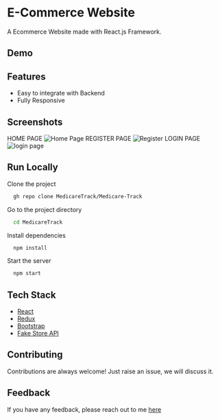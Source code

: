 # E-Commerce Website

A Ecommerce Website made with React.js Framework.


## Demo



## Features

- Easy to integrate with Backend
- Fully Responsive


## Screenshots
HOME PAGE
![Home Page](https://github.com/MedicareTrack/Medicare-Track/assets/138775873/02977f17-d40e-4634-a6cb-6df8d622f156)
REGISTER PAGE
![Register](https://github.com/MedicareTrack/Medicare-Track/assets/138775873/d73a61fb-5dd9-42df-94ad-66ad5fabfc7f)
LOGIN PAGE
![login page](https://github.com/MedicareTrack/Medicare-Track/assets/138775873/80914c51-641a-4ec8-b76d-69ba033ddd7b)


## Run Locally

Clone the project

```bash
  gh repo clone MedicareTrack/Medicare-Track
```


Go to the project directory

```bash
  cd MedicareTrack
```

Install dependencies

```bash
  npm install
```

Start the server

```bash
  npm start
```



## Tech Stack

* [React](https://reactjs.org/)
* [Redux](https://redux.js.org/)
* [Bootstrap](https://getbootstrap.com/)
* [Fake Store API](https://fakestoreapi.com/)

## Contributing

Contributions are always welcome!
Just raise an issue, we will discuss it.


## Feedback

If you have any feedback, please reach out to me [here]()


